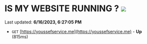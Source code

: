 # IS MY WEBSITE RUNNING ? [![](https://img.shields.io/static/v1?label=Sponsor&message=%E2%9D%A4&logo=GitHub&color=%23fe8e86)](https://github.com/sponsors/<username>)

Last updated: **6/16/2023, 6:27:05 PM**

- `GET` [https://youssefservice.me](https://youssefservice.me) - **Up** (815ms)
